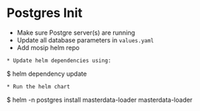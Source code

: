 # Postgres Init

* Make sure Postgre server(s) are running
* Update all database parameters in `values.yaml`
* Add mosip helm repo
```
* Update helm dependencies using:
```
$ helm dependency update 
```
* Run the helm chart
```
$ helm -n postgres install masterdata-loader masterdata-loader
```
